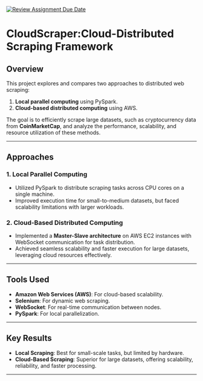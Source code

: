 [![Review Assignment Due Date](https://classroom.github.com/assets/deadline-readme-button-22041afd0340ce965d47ae6ef1cefeee28c7c493a6346c4f15d667ab976d596c.svg)](https://classroom.github.com/a/jzfQvm5J)
# CloudScraper:Cloud-Distributed Scraping Framework


## **Overview**
This project explores and compares two approaches to distributed web scraping:
1. **Local parallel computing** using PySpark.
2. **Cloud-based distributed computing** using AWS.

The goal is to efficiently scrape large datasets, such as cryptocurrency data from **CoinMarketCap**, and analyze the performance, scalability, and resource utilization of these methods.

---

## **Approaches**

### **1. Local Parallel Computing**
- Utilized PySpark to distribute scraping tasks across CPU cores on a single machine.
- Improved execution time for small-to-medium datasets, but faced scalability limitations with larger workloads.

### **2. Cloud-Based Distributed Computing**
- Implemented a **Master-Slave architecture** on AWS EC2 instances with WebSocket communication for task distribution.
- Achieved seamless scalability and faster execution for large datasets, leveraging cloud resources effectively.

---

## **Tools Used**
- **Amazon Web Services (AWS)**: For cloud-based scalability.
- **Selenium**: For dynamic web scraping.
- **WebSocket**: For real-time communication between nodes.
- **PySpark**: For local parallelization.

---

## **Key Results**
- **Local Scraping**: Best for small-scale tasks, but limited by hardware.
- **Cloud-Based Scraping**: Superior for large datasets, offering scalability, reliability, and faster processing.

---
